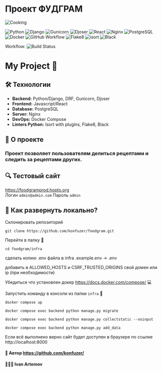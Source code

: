 

#  Проект ФУДГРАМ 
![Cooking](https://img.shields.io/badge/Cooking-FOODGRAM%20App-orange?style=for-the-badge&logo=chef&logoColor=white)

![Python](https://img.shields.io/badge/Python-3.11%2B-blue?logo=python&logoColor=white)
![Django](https://img.shields.io/badge/Django-5.1%2B-success?logo=django&logoColor=white)
![Gunicorn](https://img.shields.io/badge/Gunicorn-20.1-green?logo=gunicorn)
![Djoser](https://img.shields.io/badge/Djoser-2.3-orange?logo=django)
![React](https://img.shields.io/badge/React-17-blue?logo=react)
![Nginx](https://img.shields.io/badge/Nginx-1.25-green?logo=nginx)
![PostgreSQL](https://img.shields.io/badge/PostgreSQL-13-blue?logo=postgresql)
![Docker](https://img.shields.io/badge/Docker-Compose-blue?logo=docker)
![GitHub Workflow](https://img.shields.io/badge/GitHub_Actions-CI/CD-blue?logo=githubactions)
![Flake8](https://img.shields.io/badge/code%20style-Flake8-blue?logo=python&logoColor=white)
![isort](https://img.shields.io/badge/imports-isort-%2336a9ae?style=for-the-badge)
![Black](https://img.shields.io/badge/code%20style-black-000000.svg)


Workflow:
![Build Status](https://github.com/konfuzer/foodgram/actions/workflows/main.yml/badge.svg)

# My Project 🚀


## 🛠 Технологии
- **Backend:** Python/Django, DRF, Gunicorn, Djoser
- **Frontend:** Javascript/React
- **Database:** PostgreSQL
- **Server:** Nginx
- **DevOps:** Docker Compose
- **Linters Python:** Isort with plugins, Flake8, Black


## 📌 О проекте

###  Проект позволяет пользователям делиться рецептами и следить за рецептами других.


## 🔍 Тестовый сайт

https://foodgramprod.hopto.org 
<br>
Логин `admin@admin.com`
Пароль `admin`



## 🔧 Как развернуть локально?

Склонировать репозиторий 

`git clone https://github.com/konfuzer/foodgram.git`

Перейти в папку 📁
 
`cd foodgram/infra`

сделать копию .env файла в infra .example.env -> .env

добавить в ALLOWED_HOSTS и CSRF_TRUSTED_ORIGINS свой домен или ip (при необходимости)

Убедиться что установлен докер https://docs.docker.com/compose/ 💻

Запустить команду в консоли из папки `infra` 📁

`docker compose up`

`docker compose exec backend python manage.py migrate`

`docker compose exec backend python manage.py collectstatic --noinput`

`docker compose exec backend python manage.py add_data`

Если всё выполнено верно сайт будет доступен в браузере по ссылке http://localhost:8000




#### 🪪 Автор https://github.com/konfuzer/ 
#### 🧑🏼‍💻 Ivan Artemov
